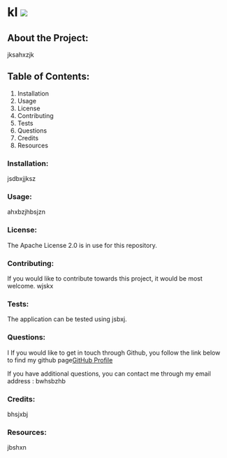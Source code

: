 # kl  ![](https://img.shields.io/badge/Apache%20License%202.0-blue?style=plastic&logoColor=white)
  
## About the Project: 

jksahxzjk

## Table of Contents: 
1. Installation 
2. Usage 
3. License 
4. Contributing 
5. Tests 
6. Questions 
7. Credits 
8. Resources 


### Installation: 

jsdbxjjksz
### Usage: 

ahxbzjhbsjzn

### License: 

The Apache License 2.0 is in use for this repository.

### Contributing: 

If you would like to contribute towards this project, it would be most welcome.
wjskx

### Tests: 

The application can be tested using jsbxj.

### Questions: 

I If you would like to get in touch through Github, you follow the link below to find my github page[GitHub Profile](https://github.com/bdhsjbxhn) 

If you have additional questions, you can contact me through my email address : bwhsbzhb


### Credits: 

bhsjxbj

### Resources: 

jbshxn

